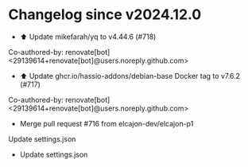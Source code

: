 # Changelog since v2024.12.0
- ⬆️ Update mikefarah/yq to v4.44.6 (#718)

Co-authored-by: renovate[bot] <29139614+renovate[bot]@users.noreply.github.com> 
- ⬆️ Update ghcr.io/hassio-addons/debian-base Docker tag to v7.6.2 (#717)

Co-authored-by: renovate[bot] <29139614+renovate[bot]@users.noreply.github.com> 
- Merge pull request #716 from elcajon-dev/elcajon-p1

Update settings.json 
- Update settings.json 
